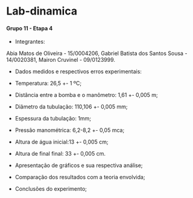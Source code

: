 # Lab-dinamica

#### Grupo 11 - Etapa 4 ####

- Integrantes: 

 Abia Matos de Oliveira - 15/0004206,  Gabriel Batista dos Santos Sousa - 14/0020381, Mairon Cruvinel - 09/0123999.
 
-	Dados medidos e respectivos erros experimentais:

  - Temperatura: 26,5 +- 1 ºC;
  - Distância entre a bomba e o manômetro: 1,61 +- 0,005 m;
  - Diâmetro da tubulação: 110,106 +- 0,005 mm;
  - Espessura da tubulação: 1mm;
  - Pressão manométrica: 6,2-8,2 +- 0,05 mca;
  - Altura de água inicial:13 +- 0,005 cm;
  - Altura de final final: 33 +- 0,005 cm.

-	Apresentação de gráficos e sua respectiva análise;
-	Comparação dos resultados com a teoria envolvida;
-	Conclusões do experimento;
